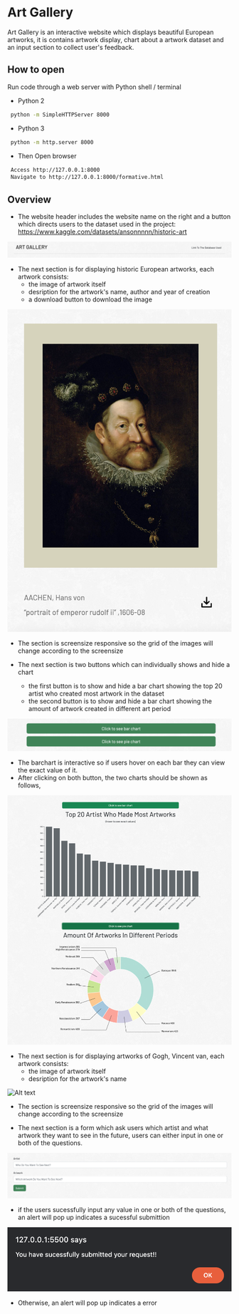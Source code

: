 # Art Gallery 
Art Gallery is an interactive website which displays beautiful European artworks, it is contains artwork display, chart about a artwork dataset and an input section to collect user's feedback.

## How to open
Run code through a web server with Python shell / terminal
- Python 2
```bash
 python -m SimpleHTTPServer 8000
```
- Python 3
```bash
 python -m http.server 8000
```
- Then Open browser
```bash
 Access http://127.0.0.1:8000
 Navigate to http://127.0.0.1:8000/formative.html
```

## Overview
- The website header includes the website name on the right and a button which directs users to the dataset used in the project: https://www.kaggle.com/datasets/ansonnnnn/historic-art

![Alt text](/image/header.png?raw=true "Optional Title")

- The next section is for displaying historic European artworks, each artwork consists:
  - the image of artwork itself
  - desription for the artwork's name, author and year of creation
  - a download button to download the image 

![Alt text](/image/image.png?raw=true "Optional Title")
- The section is screensize responsive so the grid of the images will change according to the screensize

- The next section is two buttons which can individually shows and hide a chart 
  - the first button is to show and hide a bar chart showing the top 20 artist who created most artwork in the dataset
  - the second button is to show and hide a bar chart showing the amount of artwork created in different art period 

![Alt text](/image/buttons.png?raw=true "Optional Title")
- The barchart is interactive so if users hover on each bar they can view the exact value of it.
- After clicking on both button, the two charts should be shown as follows,

![Alt text](/image/charts.png?raw=true "Optional Title")

- The next section is for displaying artworks of Gogh, Vincent van, each artwork consists:
  - the image of artwork itself
  - desription for the artwork's name

![Alt text](/image/van_gogh.png?raw=true "Optional Title")
- The section is screensize responsive so the grid of the images will change according to the screensize

- The next section is a form which ask users which artist and what artwork they want to see in the future, users can either input in one or both of the questions.

![Alt text](/image/input.png?raw=true "Optional Title")
- if the users sucessfully input any value in one or both of the questions, an alert will pop up indicates a sucessful submittion 

![Alt text](/image/sucess.png?raw=true "Optional Title")

- Otherwise, an alert will pop up indicates a error

